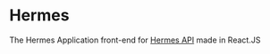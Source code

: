 # Hermes
The Hermes Application front-end for [Hermes API](https://github.com/lenapenha/hermes) made in React.JS